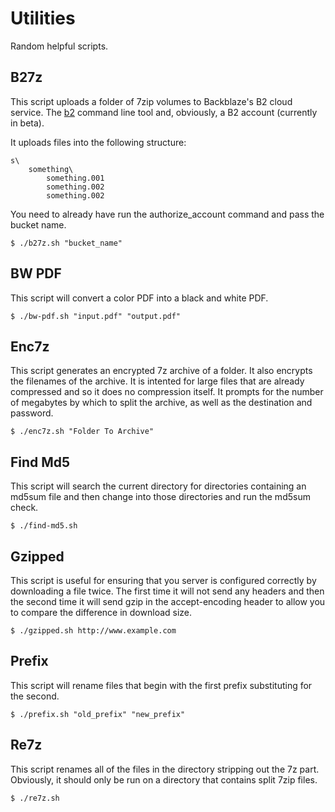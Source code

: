 # Utilities
Random helpful scripts.

## B27z
This script uploads a folder of 7zip volumes to Backblaze's B2 cloud service.
The [b2](https://github.com/Backblaze/B2_Command_Line_Tool) command line tool
and, obviously, a B2 account (currently in beta).

It uploads files into the following structure:

    s\
        something\
            something.001
            something.002
            something.002

You need to already have run the authorize\_account command and pass the
bucket name.

    $ ./b27z.sh "bucket_name"

## BW PDF
This script will convert a color PDF into a black and white PDF.

    $ ./bw-pdf.sh "input.pdf" "output.pdf"

## Enc7z
This script generates an encrypted 7z archive of a folder. It also encrypts
the filenames of the archive. It is intented for large files that are already
compressed and so it does no compression itself. It prompts for the number
of megabytes by which to split the archive, as well as the destination and
password.

    $ ./enc7z.sh "Folder To Archive"

## Find Md5
This script will search the current directory for directories containing an
md5sum file and then change into those directories and run the md5sum check.

    $ ./find-md5.sh

## Gzipped
This script is useful for ensuring that you server is configured correctly by
downloading a file twice. The first time it will not send any headers and then
the second time it will send gzip in the accept-encoding header to allow you
to compare the difference in download size.

    $ ./gzipped.sh http://www.example.com

## Prefix
This script will rename files that begin with the first prefix substituting
for the second.

    $ ./prefix.sh "old_prefix" "new_prefix"

## Re7z
This script renames all of the files in the directory stripping out the 7z
part. Obviously, it should only be run on a directory that contains split 7zip
files.

    $ ./re7z.sh

